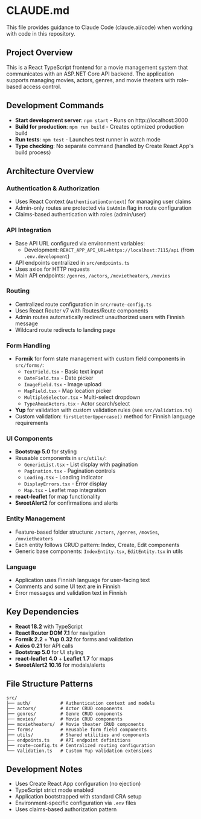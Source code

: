# CLAUDE.md

This file provides guidance to Claude Code (claude.ai/code) when working with code in this repository.

## Project Overview

This is a React TypeScript frontend for a movie management system that communicates with an ASP.NET Core API backend. The application supports managing movies, actors, genres, and movie theaters with role-based access control.

## Development Commands

- **Start development server**: `npm start` - Runs on http://localhost:3000
- **Build for production**: `npm run build` - Creates optimized production build
- **Run tests**: `npm test` - Launches test runner in watch mode
- **Type checking**: No separate command (handled by Create React App's build process)

## Architecture Overview

### Authentication & Authorization
- Uses React Context (`AuthenticationContext`) for managing user claims
- Admin-only routes are protected via `isAdmin` flag in route configuration
- Claims-based authentication with roles (admin/user)

### API Integration
- Base API URL configured via environment variables:
  - Development: `REACT_APP_API_URL=https://localhost:7115/api` (from `.env.development`)
- API endpoints centralized in `src/endpoints.ts`
- Uses axios for HTTP requests
- Main API endpoints: `/genres`, `/actors`, `/movietheaters`, `/movies`

### Routing
- Centralized route configuration in `src/route-config.ts`
- Uses React Router v7 with Routes/Route components
- Admin routes automatically redirect unauthorized users with Finnish message
- Wildcard route redirects to landing page

### Form Handling
- **Formik** for form state management with custom field components in `src/forms/`:
  - `TextField.tsx` - Basic text input
  - `DateField.tsx` - Date picker
  - `ImageField.tsx` - Image upload
  - `MapField.tsx` - Map location picker
  - `MultipleSelector.tsx` - Multi-select dropdown
  - `TypeAheadActors.tsx` - Actor search/select
- **Yup** for validation with custom validation rules (see `src/Validation.ts`)
- Custom validation: `firstLetterUppercase()` method for Finnish language requirements

### UI Components
- **Bootstrap 5.0** for styling
- Reusable components in `src/utils/`:
  - `GenericList.tsx` - List display with pagination
  - `Pagination.tsx` - Pagination controls
  - `Loading.tsx` - Loading indicator
  - `DisplayErrors.tsx` - Error display
  - `Map.tsx` - Leaflet map integration
- **react-leaflet** for map functionality
- **SweetAlert2** for confirmations and alerts

### Entity Management
- Feature-based folder structure: `/actors`, `/genres`, `/movies`, `/movietheaters`
- Each entity follows CRUD pattern: Index, Create, Edit components
- Generic base components: `IndexEntity.tsx`, `EditEntity.tsx` in utils

### Language
- Application uses Finnish language for user-facing text
- Comments and some UI text are in Finnish
- Error messages and validation text in Finnish

## Key Dependencies

- **React 18.2** with TypeScript
- **React Router DOM 7.1** for navigation
- **Formik 2.2** + **Yup 0.32** for forms and validation
- **Axios 0.21** for API calls
- **Bootstrap 5.0** for UI styling
- **react-leaflet 4.0** + **Leaflet 1.7** for maps
- **SweetAlert2 10.16** for modals/alerts

## File Structure Patterns

```
src/
├── auth/           # Authentication context and models
├── actors/         # Actor CRUD components
├── genres/         # Genre CRUD components
├── movies/         # Movie CRUD components
├── movietheaters/  # Movie theater CRUD components
├── forms/          # Reusable form field components
├── utils/          # Shared utilities and components
├── endpoints.ts    # API endpoint definitions
├── route-config.ts # Centralized routing configuration
└── Validation.ts   # Custom Yup validation extensions
```

## Development Notes

- Uses Create React App configuration (no ejection)
- TypeScript strict mode enabled
- Application bootstrapped with standard CRA setup
- Environment-specific configuration via `.env` files
- Uses claims-based authorization pattern